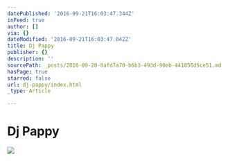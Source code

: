 ```yaml
---
datePublished: '2016-09-21T16:03:47.344Z'
inFeed: true
author: []
via: {}
dateModified: '2016-09-21T16:03:47.042Z'
title: Dj Pappy
publisher: {}
description: ''
sourcePath: _posts/2016-09-20-0afd7a70-b6b3-493d-90eb-441056d5ce51.md
hasPage: true
starred: false
url: dj-pappy/index.html
_type: Article

---
```

# Dj Pappy
![](https://s3-us-west-2.amazonaws.com/the-grid-img/p/b4dae7cec0da56a8d426e03631fc5a846be9b219.jpg)